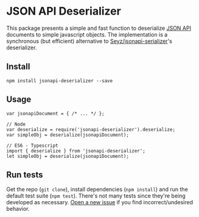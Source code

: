 # JSON API Deserializer

This package presents a simple and fast function to deserialize [JSON API](http://jsonapi.org/) documents to simple javascript objects. The implementation is a synchronous (but efficient) alternative to [Seyz/jsonapi-serializer](https://github.com/SeyZ/jsonapi-serializer)'s deserializer.

## Install

`npm install jsonapi-deserializer --save`

## Usage

```
var jsonapiDocument = { /* ... */ };

// Node
var deserialize = require('jsonapi-deserializer').deserialize;
var simpleObj = deserialize(jsonapiDocument);

// ES6 - Typescript
import { deserialize } from 'jsonapi-deserializer';
let simpleObj = deserialize(jsonapiDocument);
```

## Run tests

Get the repo (`git clone`), install dependencies (`npm install`) and run the default test suite (`npm test`). There's not many tests since they're being developed as necessary. [Open a new issue](https://github.com/ShadowManu/jsonapi-deserializer/issues/new) if you find incorrect/undesired behavior.
